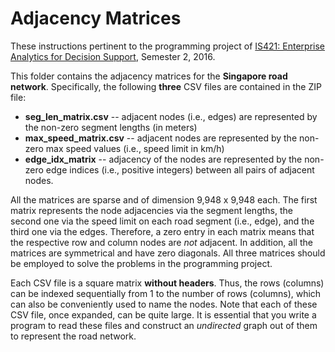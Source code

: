 # Adjacency Matrices
These instructions pertinent to the programming project of [IS421: Enterprise Analytics for Decision Support](http://sisapps.smu.edu.sg/CDDR/Courses.aspx?P=104&C=737), Semester 2, 2016.

This folder contains the adjacency matrices for the **Singapore road network**. Specifically, the following **three** CSV files are contained in the ZIP file:
- **seg_len_matrix.csv** -- adjacent nodes (i.e., edges) are represented by the non-zero segment lengths (in meters)
- **max_speed_matrix.csv** -- adjacent nodes are represented by the non-zero max speed values (i.e., speed limit in km/h)
- **edge_idx_matrix** -- adjacency of the nodes are represented by the non-zero edge indices (i.e., positive integers) between all pairs of adjacent nodes.

All the matrices are sparse and of dimension 9,948 x 9,948 each. The first matrix represents the node adjacencies via the segment lengths, the second one via the speed limit on each road segment (i.e., edge), and the third one via the edges. Therefore, a zero entry in each matrix means that the respective row and column nodes are *not* adjacent. In addition, all the matrices are symmetrical and have zero diagonals. All three matrices should be employed to solve the problems in the programming project.

Each CSV file is a square matrix **without headers**. Thus, the rows (columns) can be indexed sequentially from 1 to the number of rows (columns), which can also be conveniently used to name the nodes. Note that each of these CSV file, once expanded, can be quite large. It is essential that you write a program to read these files and construct an *undirected* graph out of them to represent the road network.
